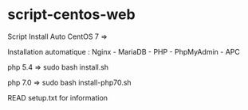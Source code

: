 # script-centos-web
Script Install Auto CentOS 7 => 

Installation automatique : Nginx - MariaDB - PHP - PhpMyAdmin - APC


php 5.4 => sudo bash install.sh

php 7.0 => sudo bash install-php70.sh


READ setup.txt for information


